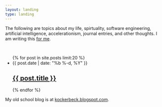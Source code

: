 ```yaml
---
layout: landing
type: landing
---
```


<div class="home">
<p>
The following are topics about my life, spirtuality, software engineering, artificial intelligence, accelerationism, journal entries, and other thoughts. I am writing this <a href="https://youtube.com/shorts/zlT_aPrf8KU?si=VSVS2QeiHz13eRWn">for me</a>.
</p>
<p>&nbsp;</p>
<ul class="post-list">
    {% for post in site.posts limit:20 %}
        <li>
            <span class="post-meta">{{ post.date | date: "%b %-d, %Y" }}</span>
            <h2>
                <a href="{{ post.url | prepend: site.baseurl }}">{{ post.title }}</a>
            </h2>
        </li>
    {% endfor %}
</ul>

<p>My old school blog is at <a href="https://kockerbeck.blogspot.com">kockerbeck.blogspot.com</a>.
</p>

</div>


